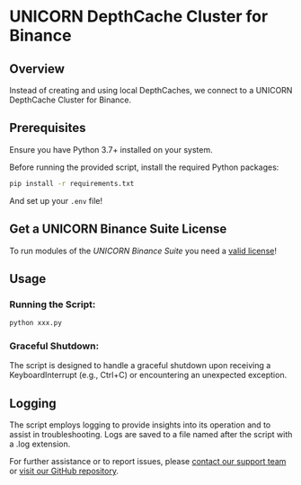 # UNICORN DepthCache Cluster for Binance

## Overview
Instead of creating and using local DepthCaches, we connect to a UNICORN DepthCache Cluster for Binance.

## Prerequisites
Ensure you have Python 3.7+ installed on your system. 

Before running the provided script, install the required Python packages:
```bash
pip install -r requirements.txt
```

And set up your `.env` file!

## Get a UNICORN Binance Suite License
To run modules of the *UNICORN Binance Suite* you need a [valid license](https://shop.lucit.services)!

## Usage
### Running the Script:
```bash
python xxx.py
```

### Graceful Shutdown:
The script is designed to handle a graceful shutdown upon receiving a KeyboardInterrupt (e.g., Ctrl+C) or encountering 
an unexpected exception.

## Logging
The script employs logging to provide insights into its operation and to assist in troubleshooting. Logs are saved to a 
file named after the script with a .log extension.

For further assistance or to report issues, please [contact our support team](https://www.lucit.tech/get-support.html) 
or [visit our GitHub repository](https://github.com/LUCIT-Systems-and-Development/unicorn-binance-local-depth-cache).
